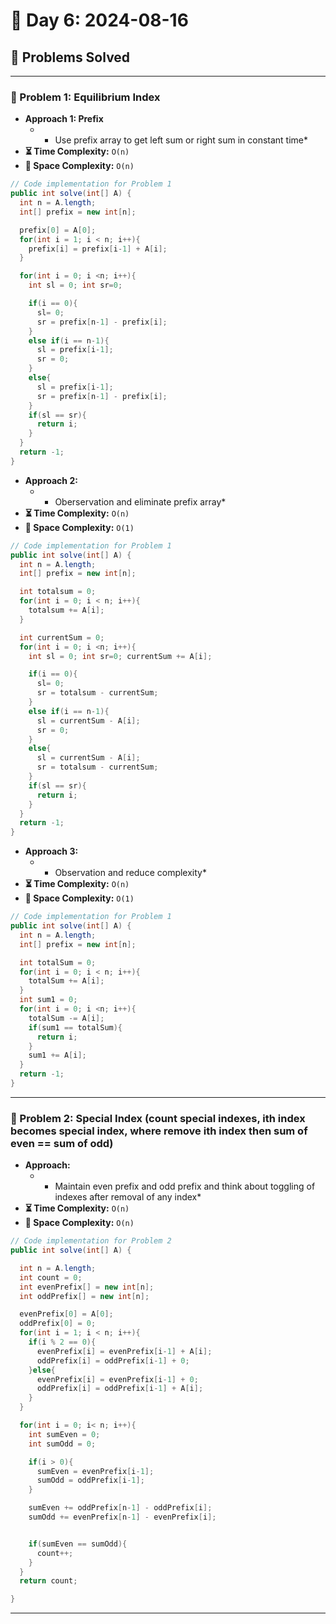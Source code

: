 
# 📅 Day 6: 2024-08-16

## 🚀 Problems Solved

---

### 🧩 Problem 1: Equilibrium Index
- **Approach 1: Prefix**
  - * Use prefix array to get left sum or right sum in constant time*
- **⏳ Time Complexity:** `O(n)`
- **💾 Space Complexity:** `O(n)`

```java
// Code implementation for Problem 1
public int solve(int[] A) {
  int n = A.length;
  int[] prefix = new int[n];

  prefix[0] = A[0];
  for(int i = 1; i < n; i++){
    prefix[i] = prefix[i-1] + A[i];
  }

  for(int i = 0; i <n; i++){
    int sl = 0; int sr=0;

    if(i == 0){
      sl= 0;
      sr = prefix[n-1] - prefix[i];
    }
    else if(i == n-1){
      sl = prefix[i-1];
      sr = 0;
    }
    else{
      sl = prefix[i-1];
      sr = prefix[n-1] - prefix[i];
    }
    if(sl == sr){
      return i;
    }
  }
  return -1;
}
```

- **Approach 2:**
  - * Oberservation and eliminate prefix array*
- **⏳ Time Complexity:** `O(n)`
- **💾 Space Complexity:** `O(1)`

```java
// Code implementation for Problem 1
public int solve(int[] A) {
  int n = A.length;
  int[] prefix = new int[n];

  int totalsum = 0;
  for(int i = 0; i < n; i++){
    totalsum += A[i];
  }

  int currentSum = 0;
  for(int i = 0; i <n; i++){
    int sl = 0; int sr=0; currentSum += A[i];

    if(i == 0){
      sl= 0;
      sr = totalsum - currentSum;
    }
    else if(i == n-1){
      sl = currentSum - A[i];
      sr = 0;
    }
    else{
      sl = currentSum - A[i];
      sr = totalsum - currentSum;
    }
    if(sl == sr){
      return i;
    }
  }
  return -1;
}
```
- **Approach 3:**
  - * Observation and reduce complexity*
- **⏳ Time Complexity:** `O(n)`
- **💾 Space Complexity:** `O(1)`

```java
// Code implementation for Problem 1
public int solve(int[] A) {
  int n = A.length;
  int[] prefix = new int[n];

  int totalSum = 0;
  for(int i = 0; i < n; i++){
    totalSum += A[i];
  }
  int sum1 = 0;
  for(int i = 0; i <n; i++){
    totalSum -= A[i];
    if(sum1 == totalSum){
      return i;
    }
    sum1 += A[i];
  }
  return -1;
}
```
---

### 🧩 Problem 2: Special Index (count special indexes, ith index becomes special index, where remove ith index then sum of even == sum of odd)
- **Approach:**
  - * Maintain even prefix and odd prefix and think about toggling of indexes after removal of any index*
- **⏳ Time Complexity:** `O(n)`
- **💾 Space Complexity:** `O(n)`

```java
// Code implementation for Problem 2
public int solve(int[] A) {

  int n = A.length;
  int count = 0;
  int evenPrefix[] = new int[n];
  int oddPrefix[] = new int[n];

  evenPrefix[0] = A[0];
  oddPrefix[0] = 0;
  for(int i = 1; i < n; i++){
    if(i % 2 == 0){
      evenPrefix[i] = evenPrefix[i-1] + A[i];
      oddPrefix[i] = oddPrefix[i-1] + 0;
    }else{
      evenPrefix[i] = evenPrefix[i-1] + 0;
      oddPrefix[i] = oddPrefix[i-1] + A[i];
    }
  }

  for(int i = 0; i< n; i++){
    int sumEven = 0;
    int sumOdd = 0;

    if(i > 0){
      sumEven = evenPrefix[i-1];
      sumOdd = oddPrefix[i-1];
    }

    sumEven += oddPrefix[n-1] - oddPrefix[i];
    sumOdd += evenPrefix[n-1] - evenPrefix[i];


    if(sumEven == sumOdd){
      count++;
    }
  }
  return count;

}
```                                                             
---

